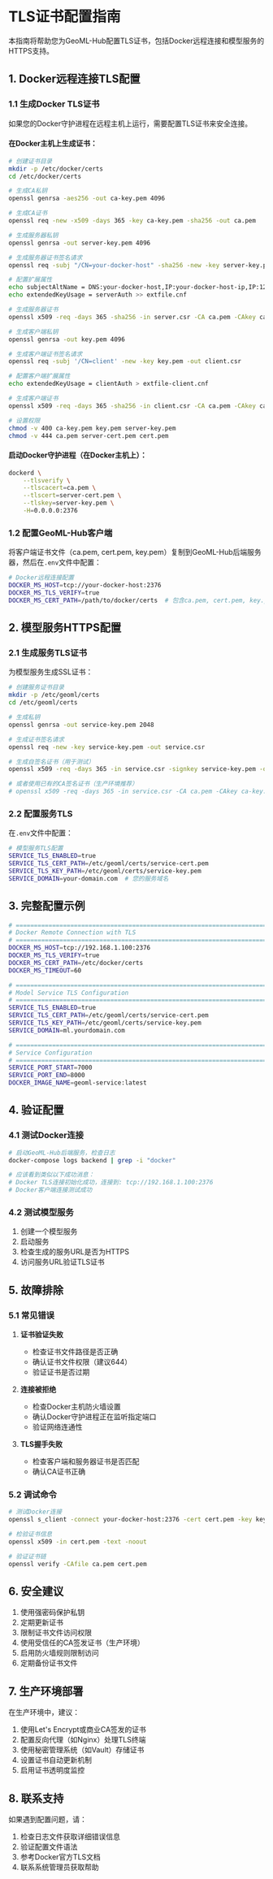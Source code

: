 # TLS证书配置指南

本指南将帮助您为GeoML-Hub配置TLS证书，包括Docker远程连接和模型服务的HTTPS支持。

## 1. Docker远程连接TLS配置

### 1.1 生成Docker TLS证书

如果您的Docker守护进程在远程主机上运行，需要配置TLS证书来安全连接。

#### 在Docker主机上生成证书：

```bash
# 创建证书目录
mkdir -p /etc/docker/certs
cd /etc/docker/certs

# 生成CA私钥
openssl genrsa -aes256 -out ca-key.pem 4096

# 生成CA证书
openssl req -new -x509 -days 365 -key ca-key.pem -sha256 -out ca.pem

# 生成服务器私钥
openssl genrsa -out server-key.pem 4096

# 生成服务器证书签名请求
openssl req -subj "/CN=your-docker-host" -sha256 -new -key server-key.pem -out server.csr

# 配置扩展属性
echo subjectAltName = DNS:your-docker-host,IP:your-docker-host-ip,IP:127.0.0.1 >> extfile.cnf
echo extendedKeyUsage = serverAuth >> extfile.cnf

# 生成服务器证书
openssl x509 -req -days 365 -sha256 -in server.csr -CA ca.pem -CAkey ca-key.pem -out server-cert.pem -extfile extfile.cnf -CAcreateserial

# 生成客户端私钥
openssl genrsa -out key.pem 4096

# 生成客户端证书签名请求
openssl req -subj '/CN=client' -new -key key.pem -out client.csr

# 配置客户端扩展属性
echo extendedKeyUsage = clientAuth > extfile-client.cnf

# 生成客户端证书
openssl x509 -req -days 365 -sha256 -in client.csr -CA ca.pem -CAkey ca-key.pem -out cert.pem -extfile extfile-client.cnf -CAcreateserial

# 设置权限
chmod -v 400 ca-key.pem key.pem server-key.pem
chmod -v 444 ca.pem server-cert.pem cert.pem
```

#### 启动Docker守护进程（在Docker主机上）：

```bash
dockerd \
    --tlsverify \
    --tlscacert=ca.pem \
    --tlscert=server-cert.pem \
    --tlskey=server-key.pem \
    -H=0.0.0.0:2376
```

### 1.2 配置GeoML-Hub客户端

将客户端证书文件（ca.pem, cert.pem, key.pem）复制到GeoML-Hub后端服务器，然后在`.env`文件中配置：

```bash
# Docker远程连接配置
DOCKER_MS_HOST=tcp://your-docker-host:2376
DOCKER_MS_TLS_VERIFY=true
DOCKER_MS_CERT_PATH=/path/to/docker/certs  # 包含ca.pem, cert.pem, key.pem的目录
```

## 2. 模型服务HTTPS配置

### 2.1 生成服务TLS证书

为模型服务生成SSL证书：

```bash
# 创建服务证书目录
mkdir -p /etc/geoml/certs
cd /etc/geoml/certs

# 生成私钥
openssl genrsa -out service-key.pem 2048

# 生成证书签名请求
openssl req -new -key service-key.pem -out service.csr

# 生成自签名证书（用于测试）
openssl x509 -req -days 365 -in service.csr -signkey service-key.pem -out service-cert.pem

# 或者使用已有的CA签名证书（生产环境推荐）
# openssl x509 -req -days 365 -in service.csr -CA ca.pem -CAkey ca-key.pem -out service-cert.pem -CAcreateserial
```

### 2.2 配置服务TLS

在`.env`文件中配置：

```bash
# 模型服务TLS配置
SERVICE_TLS_ENABLED=true
SERVICE_TLS_CERT_PATH=/etc/geoml/certs/service-cert.pem
SERVICE_TLS_KEY_PATH=/etc/geoml/certs/service-key.pem
SERVICE_DOMAIN=your-domain.com  # 您的服务域名
```

## 3. 完整配置示例

```bash
# =============================================================================
# Docker Remote Connection with TLS
# =============================================================================
DOCKER_MS_HOST=tcp://192.168.1.100:2376
DOCKER_MS_TLS_VERIFY=true
DOCKER_MS_CERT_PATH=/etc/docker/certs
DOCKER_MS_TIMEOUT=60

# =============================================================================
# Model Service TLS Configuration
# =============================================================================
SERVICE_TLS_ENABLED=true
SERVICE_TLS_CERT_PATH=/etc/geoml/certs/service-cert.pem
SERVICE_TLS_KEY_PATH=/etc/geoml/certs/service-key.pem
SERVICE_DOMAIN=ml.yourdomain.com

# =============================================================================
# Service Configuration
# =============================================================================
SERVICE_PORT_START=7000
SERVICE_PORT_END=8000
DOCKER_IMAGE_NAME=geoml-service:latest
```

## 4. 验证配置

### 4.1 测试Docker连接

```bash
# 启动GeoML-Hub后端服务，检查日志
docker-compose logs backend | grep -i "docker"

# 应该看到类似以下成功消息：
# Docker TLS连接初始化成功，连接到: tcp://192.168.1.100:2376
# Docker客户端连接测试成功
```

### 4.2 测试模型服务

1. 创建一个模型服务
2. 启动服务
3. 检查生成的服务URL是否为HTTPS
4. 访问服务URL验证TLS证书

## 5. 故障排除

### 5.1 常见错误

1. **证书验证失败**
   - 检查证书文件路径是否正确
   - 确认证书文件权限（建议644）
   - 验证证书是否过期

2. **连接被拒绝**
   - 检查Docker主机防火墙设置
   - 确认Docker守护进程正在监听指定端口
   - 验证网络连通性

3. **TLS握手失败**
   - 检查客户端和服务器证书是否匹配
   - 确认CA证书正确

### 5.2 调试命令

```bash
# 测试Docker连接
openssl s_client -connect your-docker-host:2376 -cert cert.pem -key key.pem -CAfile ca.pem

# 检验证书信息
openssl x509 -in cert.pem -text -noout

# 验证证书链
openssl verify -CAfile ca.pem cert.pem
```

## 6. 安全建议

1. 使用强密码保护私钥
2. 定期更新证书
3. 限制证书文件访问权限
4. 使用受信任的CA签发证书（生产环境）
5. 启用防火墙规则限制访问
6. 定期备份证书文件

## 7. 生产环境部署

在生产环境中，建议：

1. 使用Let's Encrypt或商业CA签发的证书
2. 配置反向代理（如Nginx）处理TLS终端
3. 使用秘密管理系统（如Vault）存储证书
4. 设置证书自动更新机制
5. 启用证书透明度监控

## 8. 联系支持

如果遇到配置问题，请：

1. 检查日志文件获取详细错误信息
2. 验证配置文件语法
3. 参考Docker官方TLS文档
4. 联系系统管理员获取帮助